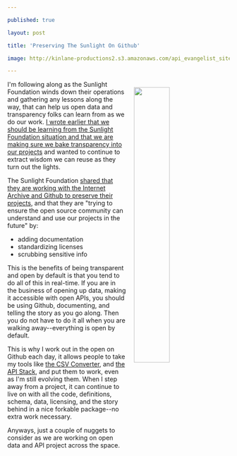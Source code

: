 ---
published: true
layout: post
title: 'Preserving The Sunlight On Github'
image: http://kinlane-productions2.s3.amazonaws.com/api_evangelist_site/blog/ok_800.jpeg
---

<p><img style="padding: 15px;" src="https://kinlane-productions2.s3.amazonaws.com/api_evangelist_site/blog/ok_800.jpeg" alt="" width="40%" align="right" />
<p>I'm following along as the Sunlight Foundation winds down their operations and gathering any lessons along the way, that can help&nbsp;us open data and transparency folks can learn from as we do our work. <a href="http://apievangelist.com/2016/09/23/learning-from-the-sunlight-foundation-situation-and-baking-transparency-into-projects/">I wrote earlier that we should be learning from the Sunlight Foundation situation and that we are making sure we bake transparency into our projects</a>&nbsp;and wanted to continue to extract wisdom we can reuse as they turn out the lights.
<p>The Sunlight Foundation <a href="http://sunlightfoundation.com/blog/2016/10/04/github-and-internet-archive-helping-to-preserve-the-sunlight/">shared that they are working with the Internet Archive and Github to preserve their projects</a>, and that they are "trying to ensure the open source community can understand and use our projects in the future" by:
<ul>
<li>adding documentation</li>
<li>standardizing licenses&nbsp;</li>
<li>scrubbing sensitive info</li>
</ul>
<p>This is the benefits of being transparent and open by default is that you tend&nbsp;to do all of this in real-time. If you are in the business of opening up data, making it accessible with open APIs, you should be using Github, documenting, and telling the story as you go along. Then you do not have to do it all when you are walking away--everything is open by default.
<p>This is why I work out in the open on Github each day, it allows people to take my tools like <a href="https://github.com/kinlane/csv-converter">the CSV Converter</a>, and <a href="https://github.com/api-stack/api-stack">the API Stack</a>, and put them to work, even as I'm still evolving them. When I step away from a project, it can continue to live on with all the code, definitions, schema, data, licensing, and the story behind in a nice forkable package--no extra work necessary.
<p>Anyways, just a couple of nuggets to consider as we are working on open data and API project across the space.


